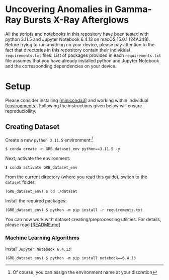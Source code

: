 # Uncovering Anomalies in Gamma-Ray Bursts X-Ray Afterglows

All the scripts and notebooks in this repository have been tested with python 3.11.5 and Jupyter Notebook 6.4.13 on macOS 15.0.1 (24A348). Before trying to run anything on your device, please pay attention to the fact that directories in this repository contain their individual  `requirements.txt` files. List of packages provided in each `requirements.txt` file assumes that you have already installed python and Jupyter Notebook and the corresponding dependencies on your device.
 

# Setup 
Please consider installing [[miniconda3]](https://docs.anaconda.com/miniconda/install/) and working within individual [[environments]](https://docs.conda.io/projects/conda/en/latest/user-guide/tasks/manage-environments.html). Following the instructions given below will ensure reproducibility. 

## Creating Dataset
Create a new `python 3.11.5` environment:[^1]
```
$ conda create -n GRB_dataset_env python==3.11.5 -y
```
Next, activate the environment:
```
$ conda activate GRB_dataset_env
```
From the current directory (where you read this guide), switch to the `dataset` folder:
```
(GRB_dataset_env) $ cd ./dataset
```
Install the required packages:
```
(GRB_dataset_env) $ python -m pip install -r requirements.txt
```
You can now work with dataset creating/preprocessing utilities. For details, please read [[README.md]](dataset/README.md)

### Machine Learning Algorithms 
Install `Jupyter Notebook 6.4.13`:
```
(GRB_dataset_env) $ python -m pip install notebook==6.4.13
```

[^1]: Of course, you can assign the environment name at your discretion
